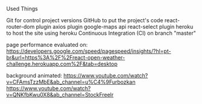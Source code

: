 Used Things


Git for control project versions
GitHub to put the project's code
react-router-dom plugin
axios plugin
google-maps api
react-select plugin
heroku to host the site
using heroku Continuous Integration (CI) on branch "master"

page performance evaluated on: https://developers.google.com/speed/pagespeed/insights/?hl=pt-br&url=https%3A%2F%2Freact-open-weather-challenge.herokuapp.com%2F&tab=desktop

background animated:
https://www.youtube.com/watch?v=CFAmsTzzMbE&ab_channel=u%C4%9Furbozkan
https://www.youtube.com/watch?v=QNKfbKwu0X8&ab_channel=StockFreelr